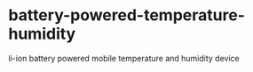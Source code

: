 # battery-powered-temperature-humidity
 li-ion battery powered mobile temperature and humidity device
